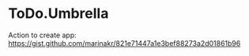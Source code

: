# ToDo.Umbrella

Action to create app: https://gist.github.com/marinakr/821e71447a1e3bef88273a2d01861b96
